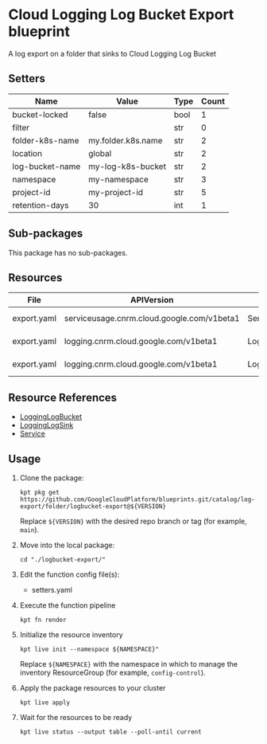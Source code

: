<!-- BEGINNING OF PRE-COMMIT-BLUEPRINT DOCS HOOK:TITLE -->
# Cloud Logging Log Bucket Export blueprint


<!-- END OF PRE-COMMIT-BLUEPRINT DOCS HOOK:TITLE -->
<!-- BEGINNING OF PRE-COMMIT-BLUEPRINT DOCS HOOK:BODY -->
A log export on a folder that sinks to Cloud Logging Log Bucket

## Setters

|      Name       |       Value        | Type | Count |
|-----------------|--------------------|------|-------|
| bucket-locked   | false              | bool |     1 |
| filter          |                    | str  |     0 |
| folder-k8s-name | my.folder.k8s.name | str  |     2 |
| location        | global             | str  |     2 |
| log-bucket-name | my-log-k8s-bucket  | str  |     2 |
| namespace       | my-namespace       | str  |     3 |
| project-id      | my-project-id      | str  |     5 |
| retention-days  |                 30 | int  |     1 |

## Sub-packages

This package has no sub-packages.

## Resources

|    File     |                 APIVersion                 |       Kind       |               Name               |  Namespace   |
|-------------|--------------------------------------------|------------------|----------------------------------|--------------|
| export.yaml | serviceusage.cnrm.cloud.google.com/v1beta1 | Service          | my-project-id-logbucket          | my-namespace |
| export.yaml | logging.cnrm.cloud.google.com/v1beta1      | LoggingLogSink   | my.folder.k8s.name-logbucketsink | my-namespace |
| export.yaml | logging.cnrm.cloud.google.com/v1beta1      | LoggingLogBucket | my-log-k8s-bucket                | my-namespace |

## Resource References

- [LoggingLogBucket](https://cloud.google.com/config-connector/docs/reference/resource-docs/logging/logginglogbucket)
- [LoggingLogSink](https://cloud.google.com/config-connector/docs/reference/resource-docs/logging/logginglogsink)
- [Service](https://cloud.google.com/config-connector/docs/reference/resource-docs/serviceusage/service)

## Usage

1.  Clone the package:
    ```shell
    kpt pkg get https://github.com/GoogleCloudPlatform/blueprints.git/catalog/log-export/folder/logbucket-export@${VERSION}
    ```
    Replace `${VERSION}` with the desired repo branch or tag
    (for example, `main`).

1.  Move into the local package:
    ```shell
    cd "./logbucket-export/"
    ```

1.  Edit the function config file(s):
    - setters.yaml

1.  Execute the function pipeline
    ```shell
    kpt fn render
    ```

1.  Initialize the resource inventory
    ```shell
    kpt live init --namespace ${NAMESPACE}"
    ```
    Replace `${NAMESPACE}` with the namespace in which to manage
    the inventory ResourceGroup (for example, `config-control`).

1.  Apply the package resources to your cluster
    ```shell
    kpt live apply
    ```

1.  Wait for the resources to be ready
    ```shell
    kpt live status --output table --poll-until current
    ```

<!-- END OF PRE-COMMIT-BLUEPRINT DOCS HOOK:BODY -->
